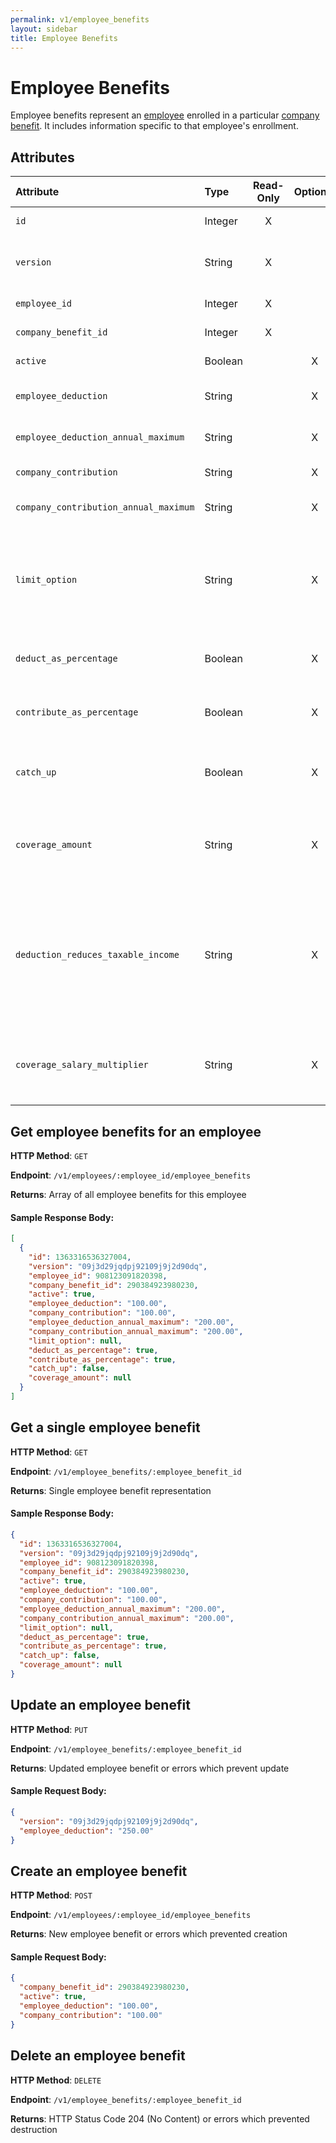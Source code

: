 ```yaml
---
permalink: v1/employee_benefits
layout: sidebar
title: Employee Benefits
---
```


# Employee Benefits

Employee benefits represent an <a href="/v1/employees">employee</a> enrolled in a particular <a href="/v1/company_benefits">company benefit</a>. It includes information specific to that employee's enrollment.

## Attributes

| Attribute                     | Type              | Read-Only | Optional | Default | Description
| :----------                   |:-------------     |:---------:|:--------:|:--------|:-------------
| `id`                          | Integer           |     X     |          |         | the unique identifier of this employee benefit
| `version`                     | String            |     X     |          |         | version of this object. See <a href="/v1/considerations/versioning">the versioning documentation</a> for a more in depth explaination of versions
| `employee_id`                 | Integer           |     X     |          |         | id for the employee to which this employee benefit belongs
| `company_benefit_id`                 | Integer           |     X     |          |         | id for the company benefit to which this employee benefit belongs
| `active`                      |  Boolean          |           |     X    | true    | whether or not this employee benefit is currently active
| `employee_deduction` | String | | X | '0.00' | the amount to be deducted, per pay period, from the employee's pay.
| `employee_deduction_annual_maximum` | String | | X | null | the maximum employee deduction per year. A null amount signifies no limit.
| `company_contribution` | String | | X | '0.00' | the amount to be paid, per pay period, from by the company
| `company_contribution_annual_maximum` | String | | X | null | the maximum company contribution per year. A null amount signifies no limit.
| `limit_option` | String | | X | null | certain benefits have particular options that need to be set to determine their limit option. For HSA, this should be either 'Family' or 'Individual' and for Dependent Care FSA this should be either 'Joint Filing or Single' or 'Married and Filing Separately'.
| `deduct_as_percentage` | Boolean | | X | false | if true, the employee_deduction amount will be treated as a percentage to be deducted from each payroll
| `contribute_as_percentage` | Boolean | | X | false | if true, the company_contribution amount will be treated as a percentage to be deducted from each payroll
| `catch_up` | Boolean | | X | | if true, the employee should use a benefit's special 'catch up' rate. Currently only the Roth 401k and 401k use this value for employees over 50.
| `coverage_amount` | String | | X | null | the amount that the employee is insured for (only applicable for group term life benefit). Note: company_contribution and coverage_amount cannot both be present.
| `deduction_reduces_taxable_income` | String | | X | 'unset' | An enum flagging whether or not the `employee_deduction` reduces taxable income or not. Valid values are 'unset', 'reduces_taxable_income', and 'does_not_reduce_taxable_income'. Only valid for a Group Term Life benefit. When the value is not 'unset', 'coverage_amount' and 'coverage_salary_multiplier' are ignored. |
| `coverage_salary_multiplier` | String | | X | '0.00' | Represents the coverage amount as a multiple of the employee’s salary. Applicable only for Group Term Life insurance benefits. Cannot be set if 'coverage_amount' is also set. |

## Get employee benefits for an employee

**HTTP Method**: `GET`

**Endpoint**: `/v1/employees/:employee_id/employee_benefits`

**Returns**: Array of all employee benefits for this employee

#### Sample Response Body:


```json
[
  {
    "id": 1363316536327004,
    "version": "09j3d29jqdpj92109j9j2d90dq",
    "employee_id": 908123091820398,
    "company_benefit_id": 290384923980230,
    "active": true,
    "employee_deduction": "100.00",
    "company_contribution": "100.00",
    "employee_deduction_annual_maximum": "200.00",
    "company_contribution_annual_maximum": "200.00",
    "limit_option": null,
    "deduct_as_percentage": true,
    "contribute_as_percentage": true,
    "catch_up": false,
    "coverage_amount": null
  }
]
```

## Get a single employee benefit

**HTTP Method**: `GET`

**Endpoint**: `/v1/employee_benefits/:employee_benefit_id`

**Returns**: Single employee benefit representation

#### Sample Response Body:

```json
{
  "id": 1363316536327004,
  "version": "09j3d29jqdpj92109j9j2d90dq",
  "employee_id": 908123091820398,
  "company_benefit_id": 290384923980230,
  "active": true,
  "employee_deduction": "100.00",
  "company_contribution": "100.00",
  "employee_deduction_annual_maximum": "200.00",
  "company_contribution_annual_maximum": "200.00",
  "limit_option": null,
  "deduct_as_percentage": true,
  "contribute_as_percentage": true,
  "catch_up": false,
  "coverage_amount": null
}
```

## Update an employee benefit

**HTTP Method**: `PUT`

**Endpoint**: `/v1/employee_benefits/:employee_benefit_id`

**Returns**: Updated employee benefit or errors which prevent update

#### Sample Request Body:

```json
{
  "version": "09j3d29jqdpj92109j9j2d90dq",
  "employee_deduction": "250.00"
}
```

## Create an employee benefit

**HTTP Method**: `POST`

**Endpoint**: `/v1/employees/:employee_id/employee_benefits`

**Returns**: New employee benefit or errors which prevented creation

#### Sample Request Body:

```json
{
  "company_benefit_id": 290384923980230,
  "active": true,
  "employee_deduction": "100.00",
  "company_contribution": "100.00"
}
```

## Delete an employee benefit

**HTTP Method**: `DELETE`

**Endpoint**: `/v1/employee_benefits/:employee_benefit_id`

**Returns**: HTTP Status Code 204 (No Content) or errors which prevented destruction
